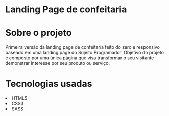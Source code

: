 # Landing Page de confeitaria

# Sobre o projeto

Primeira versão da landing page de confeitaria feito do zero e responsivo baseado em uma landing page do Sujeito Programador.
Objetivo do projeto é composto por uma única página que visa transformar o seu visitante demonstrar interesse por seu produto ou serviço.

# Tecnologias usadas
<li>HTML5</li>
<li>CSS3</li>
<li>SASS</li>
